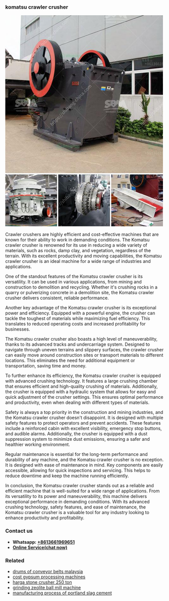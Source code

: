 <h3>komatsu crawler crusher</h3><img src='1706773328.jpg' alt=''><p>Crawler crushers are highly efficient and cost-effective machines that are known for their ability to work in demanding conditions. The Komatsu crawler crusher is renowned for its use in reducing a wide variety of materials, such as rocks, damp clay, and vegetation, regardless of the terrain. With its excellent productivity and moving capabilities, the Komatsu crawler crusher is an ideal machine for a wide range of industries and applications.</p><p>One of the standout features of the Komatsu crawler crusher is its versatility. It can be used in various applications, from mining and construction to demolition and recycling. Whether it's crushing rocks in a quarry or pulverizing concrete in a demolition site, the Komatsu crawler crusher delivers consistent, reliable performance.</p><p>Another key advantage of the Komatsu crawler crusher is its exceptional power and efficiency. Equipped with a powerful engine, the crusher can tackle the toughest of materials while maximizing fuel efficiency. This translates to reduced operating costs and increased profitability for businesses.</p><p>The Komatsu crawler crusher also boasts a high level of maneuverability, thanks to its advanced tracks and undercarriage system. Designed to navigate through uneven terrains and slippery surfaces, the crawler crusher can easily move around construction sites or transport materials to different locations. This eliminates the need for additional equipment or transportation, saving time and money.</p><p>To further enhance its efficiency, the Komatsu crawler crusher is equipped with advanced crushing technology. It features a large crushing chamber that ensures efficient and high-quality crushing of materials. Additionally, the crusher is equipped with a hydraulic system that allows for easy and quick adjustment of the crusher settings. This ensures optimal performance and productivity, even when dealing with different types of materials.</p><p>Safety is always a top priority in the construction and mining industries, and the Komatsu crawler crusher doesn't disappoint. It is designed with multiple safety features to protect operators and prevent accidents. These features include a reinforced cabin with excellent visibility, emergency stop buttons, and audible alarms. Additionally, the crusher is equipped with a dust suppression system to minimize dust emissions, ensuring a safer and healthier working environment.</p><p>Regular maintenance is essential for the long-term performance and durability of any machine, and the Komatsu crawler crusher is no exception. It is designed with ease of maintenance in mind. Key components are easily accessible, allowing for quick inspections and servicing. This helps to reduce downtime and keep the machine running efficiently.</p><p>In conclusion, the Komatsu crawler crusher stands out as a reliable and efficient machine that is well-suited for a wide range of applications. From its versatility to its power and maneuverability, this machine delivers exceptional performance in demanding conditions. With its advanced crushing technology, safety features, and ease of maintenance, the Komatsu crawler crusher is a valuable tool for any industry looking to enhance productivity and profitability.</p><h3>Contact us</h3><ul><li><strong>Whatsapp:&nbsp;<a href="https://wa.me/8613661969651">+8613661969651</a></strong></li><li><a href="https://swt.shibang-china.com/?git&amp;zhl&amp;komatsu crawler crusher"><strong>Online Service(chat now)</strong></a></li></ul><h3>Related</h3><ul><li><a href='drums of conveyor belts malaysia.md'>drums of conveyor belts malaysia</a></li><li><a href='cost gypsum processing machines.md'>cost gypsum processing machines</a></li><li><a href='harga stone crusher 250 ton.md'>harga stone crusher 250 ton</a></li><li><a href='grinding zeolite ball mill machine.md'>grinding zeolite ball mill machine</a></li><li><a href='manufacturing process of portland slag cement.md'>manufacturing process of portland slag cement</a></li></ul>